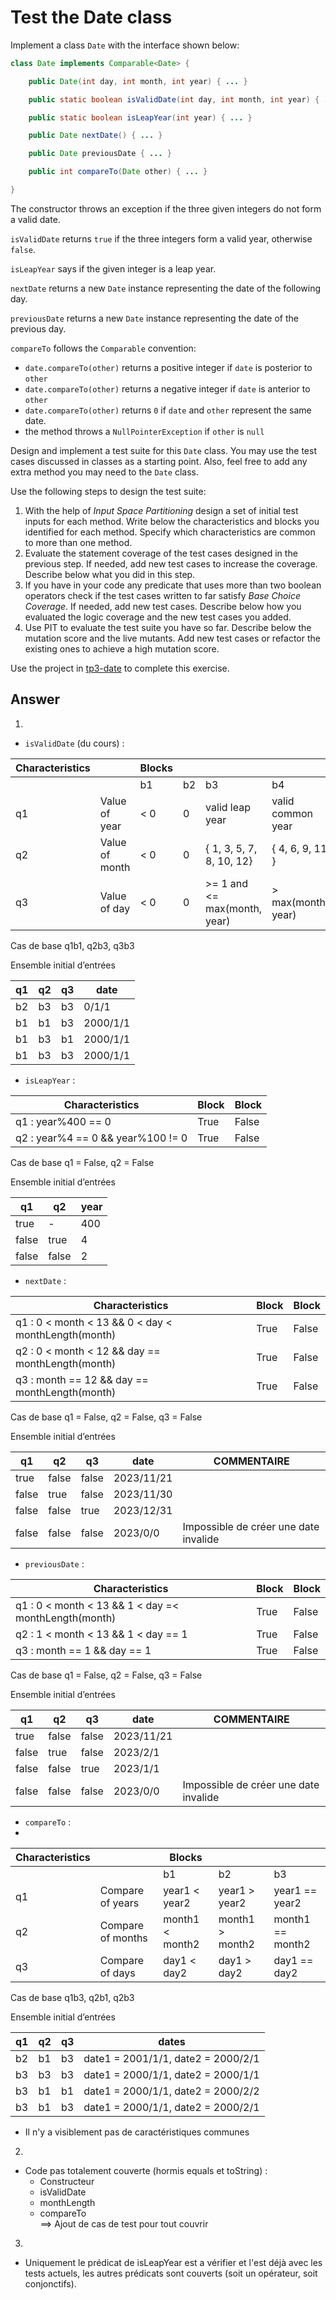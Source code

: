 # Test the Date class

Implement a class `Date` with the interface shown below:

```java
class Date implements Comparable<Date> {

    public Date(int day, int month, int year) { ... }

    public static boolean isValidDate(int day, int month, int year) { ... }

    public static boolean isLeapYear(int year) { ... }

    public Date nextDate() { ... }

    public Date previousDate { ... }

    public int compareTo(Date other) { ... }

}
```

The constructor throws an exception if the three given integers do not form a valid date.

`isValidDate` returns `true` if the three integers form a valid year, otherwise `false`.

`isLeapYear` says if the given integer is a leap year.

`nextDate` returns a new `Date` instance representing the date of the following day.

`previousDate` returns a new `Date` instance representing the date of the previous day.

`compareTo` follows the `Comparable` convention:

* `date.compareTo(other)` returns a positive integer if `date` is posterior to `other`
* `date.compareTo(other)` returns a negative integer if `date` is anterior to `other`
* `date.compareTo(other)` returns `0` if `date` and `other` represent the same date.
* the method throws a `NullPointerException` if `other` is `null` 

Design and implement a test suite for this `Date` class.
You may use the test cases discussed in classes as a starting point. 
Also, feel free to add any extra method you may need to the `Date` class.


Use the following steps to design the test suite:

1. With the help of *Input Space Partitioning* design a set of initial test inputs for each method. Write below the characteristics and blocks you identified for each method. Specify which characteristics are common to more than one method.
2. Evaluate the statement coverage of the test cases designed in the previous step. If needed, add new test cases to increase the coverage. Describe below what you did in this step.
3. If you have in your code any predicate that uses more than two boolean operators check if the test cases written to far satisfy *Base Choice Coverage*. If needed, add new test cases. Describe below how you evaluated the logic coverage and the new test cases you added.
4. Use PIT to evaluate the test suite you have so far. Describe below the mutation score and the live mutants. Add new test cases or refactor the existing ones to achieve a high mutation score.

Use the project in [tp3-date](../code/tp3-date) to complete this exercise.

## Answer

1. 
- `isValidDate` (du cours) :

| Characteristics |                | Blocks |    |                              |                    |    |      |
|-----------------|----------------|--------|----|------------------------------|--------------------|----|------|
|                 |                | b1     | b2 | b3                           | b4                 | b5 | b6   |
| q1              | Value of year  | < 0    | 0  | valid leap year              | valid common year  |    |      |
| q2              | Value of month | < 0    | 0  | { 1, 3, 5, 7, 8, 10, 12}     | { 4, 6, 9, 11 }    | 2  | > 12 |
| q3              | Value of day   | < 0    | 0  | >= 1 and <= max(month, year) | > max(month, year) |    |      |

Cas de base q1b1, q2b3, q3b3

Ensemble initial d’entrées

| q1 | q2 | q3 | date     |
|----|----|----|----------|
| b2 | b3 | b3 | 0/1/1    |
| b1 | b1 | b3 | 2000/1/1 |
| b1 | b3 | b1 | 2000/1/1 |
| b1 | b3 | b3 | 2000/1/1 |

- `isLeapYear` :

| Characteristics                   | Block | Block |
|-----------------------------------|-------|-------|
| q1 : year%400 == 0                | True  | False |
| q2 : year%4 == 0 && year%100 != 0 | True  | False |

Cas de base q1 = False, q2 = False

Ensemble initial d’entrées

| q1    | q2    | year |
|-------|-------|------|
| true  | -     | 400  |
| false | true  | 4    |
| false | false | 2    |

- `nextDate` :

| Characteristics                                     | Block | Block |
|-----------------------------------------------------|-------|-------|
| q1 : 0 < month < 13 && 0 < day < monthLength(month) | True  | False |
| q2 : 0 < month < 12 && day == monthLength(month)    | True  | False |
| q3 : month == 12 && day == monthLength(month)       | True  | False |

Cas de base q1 = False, q2 = False, q3 = False

Ensemble initial d’entrées

| q1    | q2    | q3    | date       | COMMENTAIRE                           |
|-------|-------|-------|------------|---------------------------------------|
| true  | false | false | 2023/11/21 |                                       |
| false | true  | false | 2023/11/30 |                                       |
| false | false | true  | 2023/12/31 |                                       |
| false | false | false | 2023/0/0   | Impossible de créer une date invalide |

- `previousDate` :

| Characteristics                                      | Block | Block |
|------------------------------------------------------|-------|-------|
| q1 : 0 < month < 13 && 1 < day =< monthLength(month) | True  | False |
| q2 : 1 < month < 13 && 1 < day == 1                  | True  | False |
| q3 : month == 1 && day == 1                          | True  | False |

Cas de base q1 = False, q2 = False, q3 = False

Ensemble initial d’entrées

| q1    | q2    | q3    | date       | COMMENTAIRE                           |
|-------|-------|-------|------------|---------------------------------------|
| true  | false | false | 2023/11/21 |                                       |
| false | true  | false | 2023/2/1   |                                       |
| false | false | true  | 2023/1/1   |                                       |
| false | false | false | 2023/0/0   | Impossible de créer une date invalide |

- `compareTo` :
- 
| Characteristics |                   | Blocks          |                 |                  |
|-----------------|-------------------|-----------------|-----------------|------------------|
|                 |                   | b1              | b2              | b3               |
| q1              | Compare of years  | year1 < year2   | year1 > year2   | year1 == year2   |
| q2              | Compare of months | month1 < month2 | month1 > month2 | month1 == month2 |
| q3              | Compare of days   | day1 < day2     | day1 > day2     | day1 == day2     |

Cas de base q1b3, q2b1, q2b3

Ensemble initial d’entrées

| q1 | q2 | q3 | dates                              |
|----|----|----|------------------------------------|
| b2 | b1 | b3 | date1 = 2001/1/1, date2 = 2000/2/1 |
| b3 | b3 | b3 | date1 = 2000/1/1, date2 = 2000/1/1 |
| b3 | b1 | b1 | date1 = 2000/1/1, date2 = 2000/2/2 |
| b3 | b1 | b3 | date1 = 2000/1/1, date2 = 2000/2/1 |

- Il n'y a visiblement pas de caractéristiques communes

2.
- Code pas totalement couverte (hormis equals et toString) :
  - Constructeur
  - isValidDate
  - monthLength
  - compareTo  
==> Ajout de cas de test pour tout couvrir

3.
- Uniquement le prédicat de isLeapYear est a vérifier et l'est déjà avec les tests actuels, les autres prédicats sont couverts (soit un opérateur, soit conjonctifs).